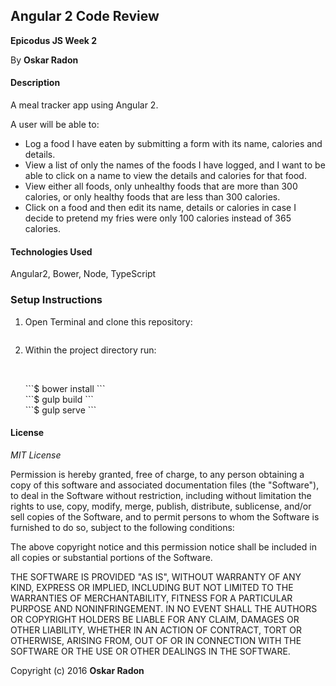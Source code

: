 ## Angular 2 Code Review

**Epicodus JS Week 2**

By **Oskar Radon**

#### Description
A meal tracker app using Angular 2.

A user will be able to:

 - Log a food I have eaten by submitting a form with its name, calories and details.
 - View a list of only the names of the foods I have logged, and I want to be able to click on a name to view the details and calories for that food.
 - View either all foods, only unhealthy foods that are more than 300 calories, or only healthy foods that are less than 300 calories.
 - Click on a food and then edit its name, details or calories in case I decide to pretend my fries were only 100 calories instead of 365 calories.

#### Technologies Used
Angular2, Bower, Node, TypeScript

### Setup Instructions

1. Open Terminal and clone this repository:<br>
    ```https://github.com/oskarradon/angular2-code-review.git
    ```
2. Within the project directory run:<br>
    ```$ npm install
    ```
    <br>
    ```$ bower install
    ```
    <br>
    ```$ gulp build
    ```
    <br>
    ```$ gulp serve
    ```
    <br>

#### License

*MIT License*

Permission is hereby granted, free of charge, to any person obtaining a copy of this software and associated documentation files (the "Software"), to deal in the Software without restriction, including without limitation the rights to use, copy, modify, merge, publish, distribute, sublicense, and/or sell copies of the Software, and to permit persons to whom the Software is furnished to do so, subject to the following conditions:

The above copyright notice and this permission notice shall be included in all copies or substantial portions of the Software.

THE SOFTWARE IS PROVIDED "AS IS", WITHOUT WARRANTY OF ANY KIND, EXPRESS OR IMPLIED, INCLUDING BUT NOT LIMITED TO THE WARRANTIES OF MERCHANTABILITY, FITNESS FOR A PARTICULAR PURPOSE AND NONINFRINGEMENT. IN NO EVENT SHALL THE AUTHORS OR COPYRIGHT HOLDERS BE LIABLE FOR ANY CLAIM, DAMAGES OR OTHER LIABILITY, WHETHER IN AN ACTION OF CONTRACT, TORT OR OTHERWISE, ARISING FROM, OUT OF OR IN CONNECTION WITH THE SOFTWARE OR THE USE OR OTHER DEALINGS IN THE SOFTWARE.

Copyright (c) 2016 **Oskar Radon**
